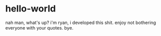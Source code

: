 # hello-world
nah man, what's up? i'm ryan, i developed this shit. enjoy not bothering everyone with your quotes. bye.
